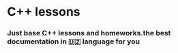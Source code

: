 # C++ lessons

### Just base C++ lessons and homeworks.the best documentation in 🇺🇿 language for you
